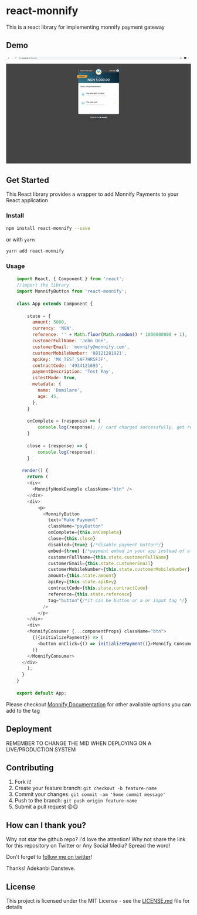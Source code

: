# react-monnify

This is a react library for implementing monnify payment gateway

## Demo

![Demo](App.png?raw=true 'Demo Image')

## Get Started

This React library provides a wrapper to add Monnify Payments to your React application

### Install

```sh
npm install react-monnify --save
```

or with `yarn`

```sh
yarn add react-monnify
```

### Usage

```javascript
    import React, { Component } from 'react';
    //import the library
    import MonnifyButton from 'react-monnify';

    class App extends Component {

    	state = {
          amount: 5000,
          currency: 'NGN',
          reference: '' + Math.floor(Math.random() * 1000000000 + 1),
          customerFullName: 'John Doe',
          customerEmail: 'monnify@monnify.com',
          customerMobileNumber: '08121281921',
          apiKey: 'MK_TEST_SAF7HR5F3F',
          contractCode: '4934121693',
          paymentDescription: 'Test Pay',
          isTestMode: true,
          metadata: {
            name: 'Damilare',
            age: 45,
          },
    	}

    	onComplete = (response) => {
    		console.log(response); // card charged successfully, get reference here
    	}

    	close = (response) => {
    		console.log(response);
    	}

      render() {
        return (
        <div>
          <MonnifyHookExample className="btn" />
        </div>
        <div>
            <p>
              <MonnifyButton
                text="Make Payment"
                className="payButton"
                onComplete={this.onComplete}
                close={this.close}
                disabled={true} {/*disable payment button*/}
                embed={true} {/*payment embed in your app instead of a pop up*/}
                customerFullName={this.state.customerFullName}
                customerEmail={this.state.customerEmail}
                customerMobileNumber={this.state.customerMobileNumber}
                amount={this.state.amount}
                apiKey={this.state.apiKey}
                contractCode={this.state.contractCode}
                reference={this.state.reference}
                tag="button"{/*it can be button or a or input tag */}
              />
            </p>
        </div>
        <div>
        <MonnifyConsumer {...componentProps} className="btn">
          {({initializePayment}) => (
            <button onClick={() => initializePayment()}>Monnify Consumer Implementation</button>
          )}
        </MonnifyConsumer>
      </div>
        );
      }
    }

    export default App;
```

Please checkout [Monnify Documentation](https://docs.teamapt.com/display/MON/Monnify+Web+SDK) for other available options you can add to the tag

## Deployment

REMEMBER TO CHANGE THE MID WHEN DEPLOYING ON A LIVE/PRODUCTION SYSTEM

## Contributing

1. Fork it!
2. Create your feature branch: `git checkout -b feature-name`
3. Commit your changes: `git commit -am 'Some commit message'`
4. Push to the branch: `git push origin feature-name`
5. Submit a pull request 😉😉

## How can I thank you?

Why not star the github repo? I'd love the attention! Why not share the link for this repository on Twitter or Any Social Media? Spread the word!

Don't forget to [follow me on twitter](https://twitter.com/dansteveade)!

Thanks!
Adekanbi Dansteve.

## License

This project is licensed under the MIT License - see the [LICENSE.md](LICENSE.md) file for details
